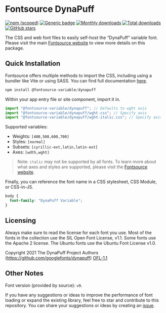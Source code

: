 # Fontsource DynaPuff

[![npm (scoped)](https://img.shields.io/npm/v/@fontsource-variable/dynapuff?color=brightgreen)](https://www.npmjs.com/package/@fontsource-variable/dynapuff) [![Generic badge](https://img.shields.io/badge/fontsource-passing-brightgreen)](https://github.com/fontsource/fontsource) [![Monthly downloads](https://badgen.net/npm/dm/@fontsource-variable/dynapuff)](https://github.com/fontsource/fontsource) [![Total downloads](https://badgen.net/npm/dt/@fontsource-variable/dynapuff)](https://github.com/fontsource/fontsource) [![GitHub stars](https://img.shields.io/github/stars/fontsource/fontsource.svg?style=social&label=Star)](https://github.com/fontsource/fontsource/stargazers)

The CSS and web font files to easily self-host the “DynaPuff” variable font. Please visit the main [Fontsource website](https://fontsource.org/fonts/dynapuff) to view more details on this package.

## Quick Installation

Fontsource offers multiple methods to import the CSS, including using a bundler like Vite or using SASS. You can find full documentation [here](https://fontsource.org/docs/getting-started/introduction).

```javascript
npm install @fontsource-variable/dynapuff
```

Within your app entry file or site component, import it in.

```javascript
import "@fontsource-variable/dynapuff"; // Defaults to wght axis
import "@fontsource-variable/dynapuff/wght.css"; // Specify axis
import "@fontsource-variable/dynapuff/wght-italic.css"; // Specify axis and style
```

Supported variables:
- Weights: `[400,500,600,700]`
- Styles: `[normal]`
- Subsets: `[cyrillic-ext,latin,latin-ext]`
- Axes: `[wdth,wght]`

> Note: `italic` may not be supported by all fonts. To learn more about what axes and styles are supported, please visit the [Fontsource website](https://fontsource.org/fonts/dynapuff).

Finally, you can reference the font name in a CSS stylesheet, CSS Module, or CSS-in-JS.

```css
body {
  font-family: "DynaPuff Variable";
}
```

## Licensing
Always make sure to read the license for each font you use. Most of the fonts in the collection use the SIL Open Font License, v1.1. Some fonts use the Apache 2 license. The Ubuntu fonts use the Ubuntu Font License v1.0.

Copyright 2021 The DynaPuff Project Authors (https://github.com/googlefonts/dynapuff)
[OFL-1.1](https://openfontlicense.org)

## Other Notes
Font version (provided by source): `v9`.

If you have any suggestions or ideas to improve the performance of font loading or expand the existing library, feel free to star and contribute to this repository. You can share your suggestions or ideas by creating an [issue](https://github.com/fontsource/fontsource/issues).